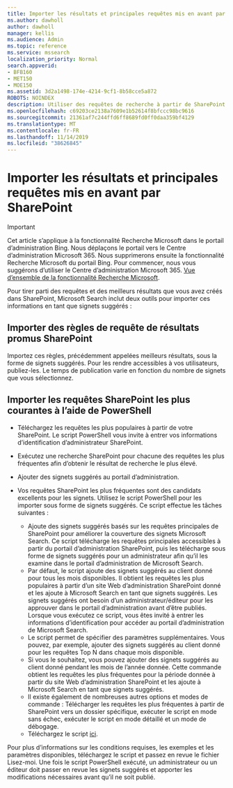```yaml
---
title: Importer les résultats et principales requêtes mis en avant par SharePoint
ms.author: dawholl
author: dawholl
manager: kellis
ms.audience: Admin
ms.topic: reference
ms.service: mssearch
localization_priority: Normal
search.appverid:
- BFB160
- MET150
- MOE150
ms.assetid: 3d2a1498-174e-4214-9cf1-8b58cce5a872
ROBOTS: NOINDEX
description: Utiliser des requêtes de recherche à partir de SharePoint pour créer des résultats de travail pour Microsoft Search
ms.openlocfilehash: c69203ce2138a7609e1b52614f8bfccc98bc9616
ms.sourcegitcommit: 21361af7c244ffd6ff8689fd0ff0daa359bf4129
ms.translationtype: MT
ms.contentlocale: fr-FR
ms.lasthandoff: 11/14/2019
ms.locfileid: "38626845"
---
```

# <a name="import-sharepoint-promoted-results-and-top-queries"></a>Importer les résultats et principales requêtes mis en avant par SharePoint

> [!IMPORTANT]
> Cet article s’applique à la fonctionnalité Recherche Microsoft dans le portail d’administration Bing. Nous déplaçons le portail vers le Centre d’administration Microsoft 365. Nous supprimerons ensuite la fonctionnalité Recherche Microsoft du portail Bing. Pour commencer, nous vous suggérons d’utiliser le Centre d’administration Microsoft 365. [Vue d’ensemble de la fonctionnalité Recherche Microsoft](overview-microsoft-search.md).
    
Pour tirer parti des requêtes et des meilleurs résultats que vous avez créés dans SharePoint, Microsoft Search inclut deux outils pour importer ces informations en tant que signets suggérés : 
  
## <a name="import-sharepoint-promoted-result-query-rules"></a>Importer des règles de requête de résultats promus SharePoint

Importez ces règles, précédemment appelées meilleurs résultats, sous la forme de signets suggérés. Pour les rendre accessibles à vos utilisateurs, publiez-les. Le temps de publication varie en fonction du nombre de signets que vous sélectionnez.
  
## <a name="import-top-sharepoint-queries-using-powershell"></a>Importer les requêtes SharePoint les plus courantes à l’aide de PowerShell

- Téléchargez les requêtes les plus populaires à partir de votre SharePoint. Le script PowerShell vous invite à entrer vos informations d’identification d’administrateur SharePoint.
    
- Exécutez une recherche SharePoint pour chacune des requêtes les plus fréquentes afin d’obtenir le résultat de recherche le plus élevé.
    
- Ajouter des signets suggérés au portail d’administration.
    
- Vos requêtes SharePoint les plus fréquentes sont des candidats excellents pour les signets. Utilisez le script PowerShell pour les importer sous forme de signets suggérés. Ce script effectue les tâches suivantes :
    - Ajoute des signets suggérés basés sur les requêtes principales de SharePoint pour améliorer la couverture des signets Microsoft Search. Ce script télécharge les requêtes principales accessibles à partir du portail d’administration SharePoint, puis les télécharge sous forme de signets suggérés pour un administrateur afin qu’il les examine dans le portail d’administration de Microsoft Search.
    - Par défaut, le script ajoute des signets suggérés au client donné pour tous les mois disponibles. Il obtient les requêtes les plus populaires à partir d’un site Web d’administration SharePoint donné et les ajoute à Microsoft Search en tant que signets suggérés. Les signets suggérés ont besoin d’un administrateur/éditeur pour les approuver dans le portail d’administration avant d’être publiés. Lorsque vous exécutez ce script, vous êtes invité à entrer les informations d’identification pour accéder au portail d’administration de Microsoft Search.
    - Le script permet de spécifier des paramètres supplémentaires. Vous pouvez, par exemple, ajouter des signets suggérés au client donné pour les requêtes Top N dans chaque mois disponible.
    - Si vous le souhaitez, vous pouvez ajouter des signets suggérés au client donné pendant les mois de l’année donnée. Cette commande obtient les requêtes les plus fréquentes pour la période donnée à partir du site Web d’administration SharePoint et les ajoute à Microsoft Search en tant que signets suggérés.
    - Il existe également de nombreuses autres options et modes de commande : Télécharger les requêtes les plus fréquentes à partir de SharePoint vers un dossier spécifique, exécuter le script en mode sans échec, exécuter le script en mode détaillé et un mode de débogage.
    - Téléchargez le script [ici](https://www.bingforbusiness.com/distribution/SharepointTopQueryBookmarks.zip). 

Pour plus d’informations sur les conditions requises, les exemples et les paramètres disponibles, téléchargez le script et passez en revue le fichier Lisez-moi. Une fois le script PowerShell exécuté, un administrateur ou un éditeur doit passer en revue les signets suggérés et apporter les modifications nécessaires avant qu’il ne soit publié.